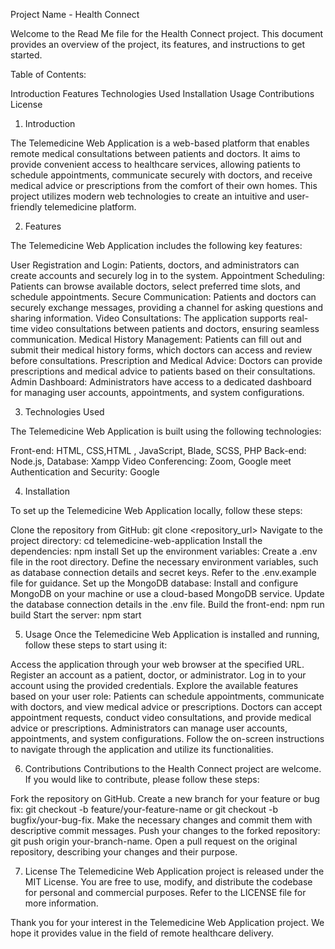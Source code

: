 Project Name - Health Connect

Welcome to the Read Me file for the Health Connect project. This document provides an overview of the project, its features, and instructions to get started.

Table of Contents:

Introduction
Features
Technologies Used
Installation
Usage
Contributions
License

1. Introduction
   
The Telemedicine Web Application is a web-based platform that enables remote medical consultations between patients and doctors. It aims to provide convenient access to healthcare services, allowing patients to schedule appointments, communicate securely with doctors, and receive medical advice or prescriptions from the comfort of their own homes. This project utilizes modern web technologies to create an intuitive and user-friendly telemedicine platform.

2. Features
   
The Telemedicine Web Application includes the following key features:

User Registration and Login: Patients, doctors, and administrators can create accounts and securely log in to the system.
Appointment Scheduling: Patients can browse available doctors, select preferred time slots, and schedule appointments.
Secure Communication: Patients and doctors can securely exchange messages, providing a channel for asking questions and sharing information.
Video Consultations: The application supports real-time video consultations between patients and doctors, ensuring seamless communication.
Medical History Management: Patients can fill out and submit their medical history forms, which doctors can access and review before consultations.
Prescription and Medical Advice: Doctors can provide prescriptions and medical advice to patients based on their consultations.
Admin Dashboard: Administrators have access to a dedicated dashboard for managing user accounts, appointments, and system configurations.

3. Technologies Used
   
The Telemedicine Web Application is built using the following technologies:

Front-end: HTML, CSS,HTML , JavaScript, Blade, SCSS, PHP
Back-end: Node.js, 
Database: Xampp
Video Conferencing: Zoom, Google meet
Authentication and Security: Google 

4. Installation
   
To set up the Telemedicine Web Application locally, follow these steps:

Clone the repository from GitHub: git clone <repository_url>
Navigate to the project directory: cd telemedicine-web-application
Install the dependencies: npm install
Set up the environment variables:
Create a .env file in the root directory.
Define the necessary environment variables, such as database connection details and secret keys. Refer to the .env.example file for guidance.
Set up the MongoDB database:
Install and configure MongoDB on your machine or use a cloud-based MongoDB service.
Update the database connection details in the .env file.
Build the front-end: npm run build
Start the server: npm start

5. Usage
Once the Telemedicine Web Application is installed and running, follow these steps to start using it:

Access the application through your web browser at the specified URL.
Register an account as a patient, doctor, or administrator.
Log in to your account using the provided credentials.
Explore the available features based on your user role:
Patients can schedule appointments, communicate with doctors, and view medical advice or prescriptions.
Doctors can accept appointment requests, conduct video consultations, and provide medical advice or prescriptions.
Administrators can manage user accounts, appointments, and system configurations.
Follow the on-screen instructions to navigate through the application and utilize its functionalities.

6. Contributions
Contributions to the Health Connect project are welcome. If you would like to contribute, please follow these steps:

Fork the repository on GitHub.
Create a new branch for your feature or bug fix: git checkout -b feature/your-feature-name or git checkout -b bugfix/your-bug-fix.
Make the necessary changes and commit them with descriptive commit messages.
Push your changes to the forked repository: git push origin your-branch-name.
Open a pull request on the original repository, describing your changes and their purpose.

7. License
The Telemedicine Web Application project is released under the MIT License. You are free to use, modify, and distribute the codebase for personal and commercial purposes. Refer to the LICENSE file for more information.

Thank you for your interest in the Telemedicine Web Application project. We hope it provides value in the field of remote healthcare delivery.




